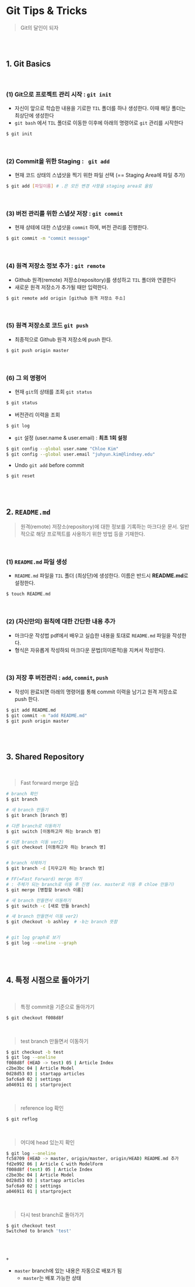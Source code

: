 # Git Tips & Tricks

> Git의 달인이 되자

<br>

<br>

## 1. Git Basics

<br>

### (1) Git으로 프로젝트 관리 시작 : `git init`

- 자신이 앞으로 학습한 내용을 기로한 `TIL` 폴더를 하나 생성한다. 이때 해당 폴더는 최상단에 생성한다
- `git bash` 에서 `TIL` 폴더로 이동한 이후에 아래의 명령어로 `git` 관리를 시작한다

```bash
$ git init
```

<br>

### (2) Commit을 위한 Staging : ` git add`

- 현재 코드 상태의 스냅샷을 찍기 위한 파일 선택 (== Staging Area에 파일 추가)

``` bash
$ git add [파일이름] # .은 모든 변경 사항을 staging area로 올림
```

<br>

### (3) 버전 관리를 위한 스냅샷 저장 : `git commit`

- 현재 상테에 대한 스냅샷을 `commit` 하여, 버전 관리를 진행한다.

``` bash
$ git commit -m "commit message"
```

<br>

### (4) 원격 저장소 정보 추가 : `git remote`

- Github 원격(remote) 저장소(repository)를 생성하고 `TIL` 폴더와 연결한다
- 새로운 원격 저장소가 추가될 때만 입력한다.

```bash
$ git remote add origin [github 원격 저장소 주소]
```

<br>

### (5) 원격 저장소로 코드 `git push`

- 최종적으로 Github 원격 저장소에 push 한다.

```bash
$ git push origin master
```

<br>

### (6) 그 외 명령어

- 현재 `git`의 상태를 조회 `git status`

````bash
$ git status
````

- 버전관리 이력을 조회

```bash
$ git log
```

- `git` 설정 (user.name & user.email) : **최초 1회 설정**

```bash
$ git config --global user.name "Chloe Kim"
$ git config --global user.email "juhyun.kim@lindsey.edu"
```

- Undo `git add` before commit

```bash
$ git reset
```



<br><br>

## 2. `README.md`

> 원격(remote) 저장소(repository)에 대한 정보를 기록하는 마크다운 문서. 일반적으로 해당 프로젝트를 사용하기 위한 방법 등을 기재한다.

<br>

### (1) `README.md` 파일 생성

- `README.md` 파일을 `TIL` 폴더 (최상단)에 생성한다. 이름은 반드시 **README.md**로 설정한다.

```bash
$ touch README.md
```

<br>

### (2) (자신만의)  원칙에 대한 간단한 내용 추가

- 마크다운 작성법 pdf에서 배우고 실습한 내용을 토대로 `README.md` 파일을 작성한다.
- 형식은 자유롭게 작성하되 마크다운 문법(의미론적)을 지켜서 작성한다.

<br>

### (3) 저장 후 버전관리 : `add`, `commit`, `push`

- 작성이 완료되면 아래의 명령어를 통해 commit 이력을 남기고 원격 저장소로 push 한다.

```bash
$ git add README.md
$ git commit -m "add README.md"
$ git push origin master
```

<br>

<br>

## 3. Shared Repository

<br>

> Fast forward merge 실습

```bash
# branch 확인
$ git branch

# 새 branch 만들기
$ git branch [branch 명]

# 다른 branch로 이동하기
$ git switch [이동하고자 하는 branch 명]

# 다른 branch 이동 ver2)
$ git checkout [이동하고자 하는 branch 명]


# branch 삭제하기
$ git branch -d [지우고자 하는 branch 명]

# FF(=Fast Forward) merge 하기
# : 주체가 되는 branch로 이동 후 진행 (ex. master로 이동 후 chloe 만들기)
$ git merge [병합할 branch 이름]

# 새 branch 만들면서 이동하기
$ git switch -c [새로 만들 branch]

# 새 branch 만들면서 이동 ver2)
$ git checkout -b ashley  # -b는 branch 뜻함


# git log graph로 보기
$ git log --oneline --graph


```



<br>

<br>

## 4. 특정 시점으로 돌아가기

<br>

> 특정 commit을 기준으로 돌아가기

```bash
$ git checkout f008d8f
```

<br>

> test branch 만들면서 이동하기

```bash
$ git checkout -b test
$ git log --oneline
f008d8f (HEAD -> test) 05 | Article Index
c2be3bc 04 | Article Model
0d28d53 03 | startapp articles
5afc6a9 02 | settings
a046911 01 | startproject
```

<br>

> reference log 확인

```bash
$ git reflog
```

<br>

> 어디에 head 있는지 확인

```bash
$ git log --oneline
fc58709 (HEAD -> master, origin/master, origin/HEAD) README.md 추가
fd2e992 06 | Article C with ModelForm
f008d8f (test) 05 | Article Index
c2be3bc 04 | Article Model
0d28d53 03 | startapp articles
5afc6a9 02 | settings
a046911 01 | startproject
```

<br>

> 다시 test branch로 돌아가기

```bash
$ git checkout test
Switched to branch 'test'
```

<br>

<br>

`+`

- `master` branch에 있는 내용은 자동으로 배포가 됨
  - `master`는 배포 가능한 상태